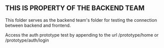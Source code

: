 ## THIS IS PROPERTY OF THE BACKEND TEAM

This folder serves as the backend team's folder for testing the connection between backend and frontend.

Access the auth prototype test by appending to the url /prototype/home or /prototype/auth/login